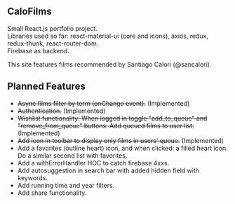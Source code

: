## CaloFilms

Small React.js portfolio project.    
Libraries used so far: react-material-ui (core and icons), axios, redux, redux-thunk, react-router-dom.  
Firebase as backend.

This site features films recommended by Santiago Calori (@sancalori).  

## Planned Features
* ~~Async films filter by term (onChange event).~~ (Implemented)
* ~~Authentication.~~ (Implemented)
* ~~Wishlist functionality: When logged in toggle "add_to_queue" and "remove_from_queue" buttons. Add queued films to user list.~~ (Implemented)
* ~~Add icon in toolbar to display only films in users' queue.~~ (Implemented)
* Add a favorites (outline heart) icon, and when clicked: a filled heart icon. Do a similar second list with favorites.
* Add a withErrorHandler HOC to catch firebase 4xxs.
* Add autosuggestion in search bar with added hidden field with keywords.
* Add running time and year filters.
* Add share functionality.